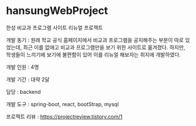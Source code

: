 # hansungWebProject
한성 비교과 프로그램 사이트 리뉴얼 프로젝트

개발 동기 : 
원래 학교 공식 홈페이지에서 비교과 프로그램을 공지해주는 부분이 따로 있었는데, 
최근 이를 없애고 비교과 프로그램만을 보기 위한 사이트로 옮겨졌다. 
하지만, 학생들이 느끼기에 보기에 불편함이 있어 이를 리뉴얼 해보자는 취지에 개발하였다.

개발 인원 : 4명


개발 기간 : 대략 2달

담당 : backend


개발 도구 : spring-boot, react, bootStrap, mysql


프로젝트 리뷰 : https://projectreview.tistory.com/1



